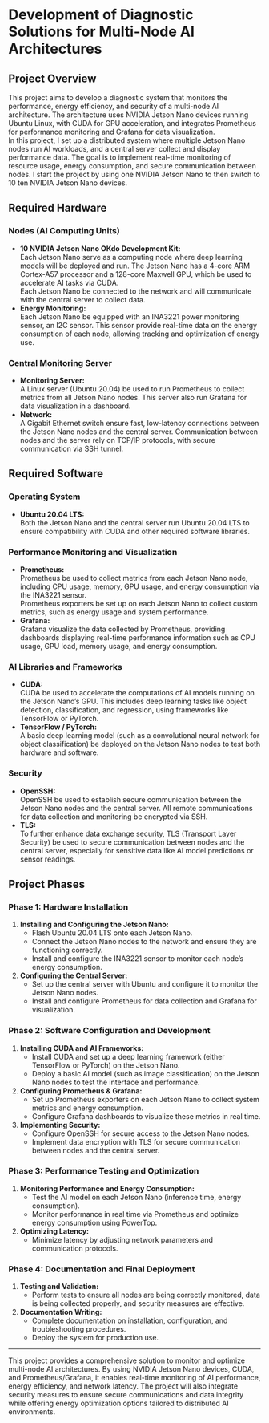 # Development of Diagnostic Solutions for Multi-Node AI Architectures

## Project Overview  
This project aims to develop a diagnostic system that monitors the performance, energy efficiency, and security of a multi-node AI architecture. The architecture uses NVIDIA Jetson Nano devices running Ubuntu Linux, with CUDA for GPU acceleration, and integrates Prometheus for performance monitoring and Grafana for data visualization.  
In this project, I set up a distributed system where multiple Jetson Nano nodes run AI workloads, and a central server collect and display performance data. The goal is to implement real-time monitoring of resource usage, energy consumption, and secure communication between nodes. I start the project by using one NVIDIA Jetson Nano to then switch to 10 ten NVIDIA Jetson Nano devices.

## Required Hardware

### Nodes (AI Computing Units)  
- **10 NVIDIA Jetson Nano OKdo Development Kit:**  
  Each Jetson Nano serve as a computing node where deep learning models will be deployed and run. The Jetson Nano has a 4-core ARM Cortex-A57 processor and a 128-core Maxwell GPU, which be used to accelerate AI tasks via CUDA.  
  Each Jetson Nano be connected to the network and will communicate with the central server to collect data.  
- **Energy Monitoring:**  
  Each Jetson Nano be equipped with an INA3221 power monitoring sensor, an I2C sensor. This sensor provide real-time data on the energy consumption of each node, allowing tracking and optimization of energy use.

### Central Monitoring Server  
- **Monitoring Server:**  
  A Linux server (Ubuntu 20.04) be used to run Prometheus to collect metrics from all Jetson Nano nodes. This server also run Grafana for data visualization in a dashboard.  
- **Network:**  
  A Gigabit Ethernet switch ensure fast, low-latency connections between the Jetson Nano nodes and the central server. Communication between nodes and the server rely on TCP/IP protocols, with secure communication via SSH tunnel.

## Required Software

### Operating System  
- **Ubuntu 20.04 LTS:**  
  Both the Jetson Nano and the central server run Ubuntu 20.04 LTS to ensure compatibility with CUDA and other required software libraries.

### Performance Monitoring and Visualization  
- **Prometheus:**  
  Prometheus be used to collect metrics from each Jetson Nano node, including CPU usage, memory, GPU usage, and energy consumption via the INA3221 sensor.  
  Prometheus exporters be set up on each Jetson Nano to collect custom metrics, such as energy usage and system performance.  
- **Grafana:**  
  Grafana visualize the data collected by Prometheus, providing dashboards displaying real-time performance information such as CPU usage, GPU load, memory usage, and energy consumption.

### AI Libraries and Frameworks  
- **CUDA:**  
  CUDA be used to accelerate the computations of AI models running on the Jetson Nano’s GPU. This includes deep learning tasks like object detection, classification, and regression, using frameworks like TensorFlow or PyTorch.  
- **TensorFlow / PyTorch:**  
  A basic deep learning model (such as a convolutional neural network for object classification) be deployed on the Jetson Nano nodes to test both hardware and software.

### Security  
- **OpenSSH:**  
  OpenSSH be used to establish secure communication between the Jetson Nano nodes and the central server. All remote communications for data collection and monitoring be encrypted via SSH.  
- **TLS:**  
  To further enhance data exchange security, TLS (Transport Layer Security) be used to secure communication between nodes and the central server, especially for sensitive data like AI model predictions or sensor readings.

## Project Phases

### Phase 1: Hardware Installation  
1. **Installing and Configuring the Jetson Nano:**  
   - Flash Ubuntu 20.04 LTS onto each Jetson Nano.  
   - Connect the Jetson Nano nodes to the network and ensure they are functioning correctly.  
   - Install and configure the INA3221 sensor to monitor each node’s energy consumption.  
2. **Configuring the Central Server:**  
   - Set up the central server with Ubuntu and configure it to monitor the Jetson Nano nodes.  
   - Install and configure Prometheus for data collection and Grafana for visualization.

### Phase 2: Software Configuration and Development  
1. **Installing CUDA and AI Frameworks:**  
   - Install CUDA and set up a deep learning framework (either TensorFlow or PyTorch) on the Jetson Nano.  
   - Deploy a basic AI model (such as image classification) on the Jetson Nano nodes to test the interface and performance.  
2. **Configuring Prometheus & Grafana:**  
   - Set up Prometheus exporters on each Jetson Nano to collect system metrics and energy consumption.  
   - Configure Grafana dashboards to visualize these metrics in real time.  
3. **Implementing Security:**  
   - Configure OpenSSH for secure access to the Jetson Nano nodes.  
   - Implement data encryption with TLS for secure communication between nodes and the central server.

### Phase 3: Performance Testing and Optimization  
1. **Monitoring Performance and Energy Consumption:**  
   - Test the AI model on each Jetson Nano (inference time, energy consumption).  
   - Monitor performance in real time via Prometheus and optimize energy consumption using PowerTop.  
2. **Optimizing Latency:**  
   - Minimize latency by adjusting network parameters and communication protocols.

### Phase 4: Documentation and Final Deployment  
1. **Testing and Validation:**  
   - Perform tests to ensure all nodes are being correctly monitored, data is being collected properly, and security measures are effective.  
2. **Documentation Writing:**  
   - Complete documentation on installation, configuration, and troubleshooting procedures.  
   - Deploy the system for production use.

---

This project provides a comprehensive solution to monitor and optimize multi-node AI architectures. By using NVIDIA Jetson Nano devices, CUDA, and Prometheus/Grafana, it enables real-time monitoring of AI performance, energy efficiency, and network latency. The project will also integrate security measures to ensure secure communications and data integrity while offering energy optimization options tailored to distributed AI environments.
